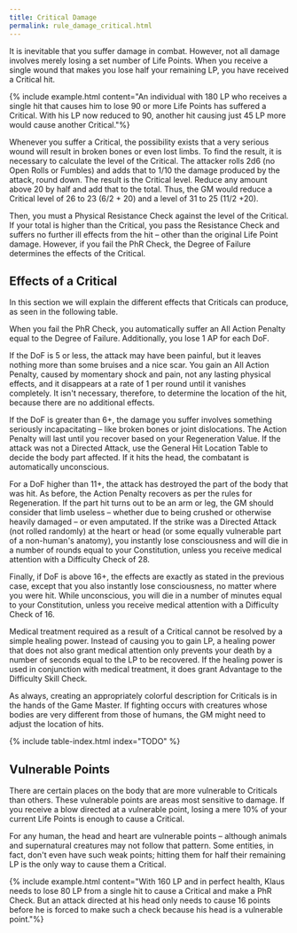 ```yaml
---
title: Critical Damage
permalink: rule_damage_critical.html
---
```


It is inevitable that you suffer damage in combat. However, not all damage involves merely losing a set number of Life Points. When you receive a single wound that makes you lose half your remaining LP, you have received a Critical hit. 

{% include example.html content="An individual with 180 LP who receives a single hit that causes him to lose 90 or more Life Points has suffered a Critical. With his LP now reduced to 90, another hit causing just 45 LP more would cause another Critical."%}

Whenever you suffer a Critical, the possibility exists that a very serious wound will result in broken bones or even lost limbs. To find the result, it is necessary to calculate the level of the Critical. The attacker rolls 2d6 (no Open Rolls or Fumbles) and adds that to 1/10 the damage produced by the attack, round down. The result is the Critical level. Reduce any amount above 20 by half and add that to the total. Thus, the GM would reduce a Critical level of 26 to 23 (6/2 + 20) and a level of 31 to 25 (11/2 +20).

Then, you must a Physical Resistance Check against the level of the Critical. If your total is higher than the Critical, you pass the Resistance Check and suffers no further ill effects from the hit – other than the original Life Point damage. However, if you fail the PhR Check, the Degree of Failure determines the effects of the Critical.

## Effects of a Critical
In this section we will explain the different effects that Criticals can produce, as seen in the following table.

When you fail the PhR Check, you automatically suffer an All Action Penalty equal to the Degree of Failure. Additionally, you lose 1 AP for each DoF. 

If the DoF is 5 or less, the attack may have been painful, but it leaves nothing more than some bruises and a nice scar. You gain an All Action Penalty, caused by momentary shock and pain, not any lasting physical effects, and it disappears at a rate of 1 per round until it vanishes completely. It isn't necessary, therefore, to determine the location of the hit, because there are no additional effects.

If the DoF is greater than 6+, the damage you suffer involves something seriously incapacitating – like broken bones or joint dislocations. The Action Penalty will last until you recover based on your Regeneration Value. If the attack was not a Directed Attack, use the General Hit Location Table to decide the body part affected. If it hits the head, the combatant is automatically unconscious.

For a DoF higher than 11+, the attack has destroyed the part of the body that was hit. As before, the Action Penalty recovers as per the rules for Regeneration. If the part hit turns out to be an arm or leg, the GM should consider that limb useless – whether due to being crushed or otherwise heavily damaged – or even amputated. If the strike was a Directed Attack (not rolled randomly) at the heart or head (or some equally vulnerable part of a non-human's anatomy), you instantly lose consciousness and will die in a number of rounds equal to your Constitution, unless you receive medical attention with a Difficulty Check of 28. 

Finally, if DoF is above 16+, the effects are exactly as stated in the previous case, except that you also instantly lose consciousness, no matter where you were hit. While unconscious, you will die in a number of minutes equal to your Constitution, unless you receive medical attention with a Difficulty Check of 16.

Medical treatment required as a result of a Critical cannot be resolved by a simple healing power. Instead of causing you to gain LP, a healing power that does not also grant medical attention only prevents your death by a number of seconds equal to the LP to be recovered. If the healing power is used in conjunction with medical treatment, it does grant Advantage to the Difficulty Skill Check.

As always, creating an appropriately colorful description for Criticals is in the hands of the Game Master. If fighting occurs with creatures whose bodies are very different from those of humans, the GM might need to adjust the location of hits.

{% include table-index.html index="TODO" %}

## Vulnerable Points
There are certain places on the body that are more vulnerable to Criticals than others. These vulnerable points are areas most sensitive to damage. If you receive a blow directed at a vulnerable point, losing a mere 10% of your current Life Points is enough to cause a Critical.

For any human, the head and heart are vulnerable points – although animals and supernatural creatures may not follow that pattern. Some entities, in fact, don't even have such weak points; hitting them for half their remaining LP is the only way to cause them a Critical.

{% include example.html content="With 160 LP and in perfect health, Klaus needs to lose 80 LP from a single hit to cause a Critical and make a PhR Check. But an attack directed at his head only needs to cause 16 points before he is forced to make such a check because his head is a vulnerable point."%}